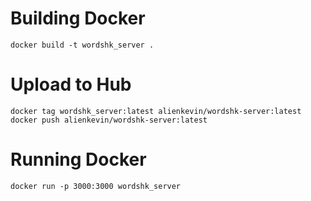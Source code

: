 # Building Docker

```
docker build -t wordshk_server .
```

# Upload to Hub
```
docker tag wordshk_server:latest alienkevin/wordshk-server:latest
docker push alienkevin/wordshk-server:latest
```

# Running Docker

```
docker run -p 3000:3000 wordshk_server
```
